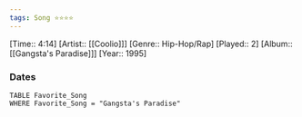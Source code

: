 ```yaml
---
tags: Song ⭐⭐⭐⭐ 
---
```

[Time:: 4:14]
[Artist:: [[Coolio]]]
[Genre:: Hip-Hop/Rap]
[Played:: 2]
[Album:: [[Gangsta's Paradise]]]
[Year:: 1995]
### Dates
````dataview
TABLE Favorite_Song
WHERE Favorite_Song = "Gangsta's Paradise"
````